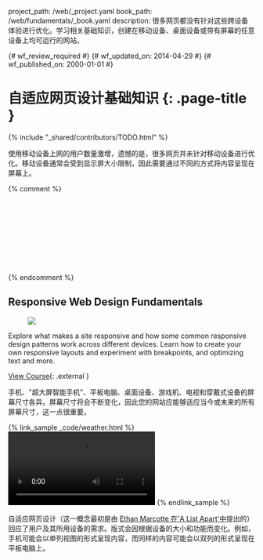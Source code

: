 project_path: /web/_project.yaml
book_path: /web/fundamentals/_book.yaml
description: 很多网页都没有针对这些跨设备体验进行优化。学习相关基础知识，创建在移动设备、桌面设备或带有屏幕的任意设备上均可运行的网站。

{# wf_review_required #}
{# wf_updated_on: 2014-04-29 #}
{# wf_published_on: 2000-01-01 #}

# 自适应网页设计基础知识 {: .page-title }

{% include "_shared/contributors/TODO.html" %}


使用移动设备上网的用户数量激增，遗憾的是，很多网页并未针对移动设备进行优化。移动设备通常会受到显示屏大小限制，因此需要通过不同的方式将内容呈现在屏幕上。


{% comment %}
<div class="video-wrapper">
  <iframe class="devsite-embedded-youtube-video" data-video-id="oK09n_PGhTo"
          data-autohide="1" data-showinfo="0" frameborder="0" allowfullscreen>
  </iframe>
</div>
{% endcomment %}


## Responsive Web Design Fundamentals
<!-- TODO: Verify Udacity course fits here -->
<div class="attempt-right">
  <figure>
    <img src="imgs/udacity-rwd.png">
  </figure>
</div>

Explore what makes a site responsive and how some common responsive design patterns work across different devices. Learn how to create your own responsive layouts and experiment with breakpoints, and optimizing text and more.

[View Course](https://udacity.com/ud893){: .external }




手机、"超大屏智能手机"、平板电脑、桌面设备、游戏机、电视和穿戴式设备的屏幕尺寸各异。屏幕尺寸将会不断变化，因此您的网站应能够适应当今或未来的所有屏幕尺寸，这一点很重要。

{% link_sample _code/weather.html %}
  <video autoplay loop controls class="responsiveVideo">
    <source src="videos/resize.webm" type="video/webm">
    <source src="videos/resize.mp4" type="video/mp4">
  </video>
{% endlink_sample %}

自适应网页设计（这一概念最初是由 [Ethan Marcotte 在'A List Apart'中](http://alistapart.com/article/responsive-web-design/)提出的）回应了用户及其所用设备的需求。版式会因根据设备的大小和功能而变化。例如，手机可能会以单列视图的形式呈现内容，而同样的内容可能会以双列的形式呈现在平板电脑上。



